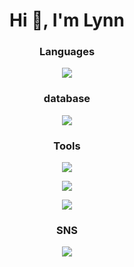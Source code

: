 <h1 align="center">Hi 👋, I'm Lynn</h1>

<!--
**LynnHung1206/LynnHung1206** is a ✨ _special_ ✨ repository because its `README.md` (this file) appears on your GitHub profile.

Here are some ideas to get you started:

- 🔭 I’m currently working on ...
- 🌱 I’m currently learning ...
- 👯 I’m looking to collaborate on ...
- 🤔 I’m looking for help with ...
- 💬 Ask me about ...
- 📫 How to reach me: ...
- 😄 Pronouns: ...
- ⚡ Fun fact: ...
-->
<h3 align="center">Languages</h3>

<p align="center">
  <a href="https://skillicons.dev">
    <img src="https://skillicons.dev/icons?i=java,php,python,md,bash,vim" />
  </a>
</p>

<h3 align="center">database</h3>

<p align="center">
  <a href="https://skillicons.dev">
    <img src="https://skillicons.dev/icons?i=postgresql,mysql,redis" />
  </a>
</p>

<h3 align="center">Tools</h3>

<p align="center">
  <a href="https://skillicons.dev">
    <img src="https://skillicons.dev/icons?i=rabbitmq,kubernetes,docker,ubuntu,postman,linux,vscode,idea,phpstorm,pycharm,notion,sublime&perline=5" />
  </a>
</p>
<p align="center">
  <a href="https://skillicons.dev">
    <img src="https://skillicons.dev/icons?i=spring,hibernate,gradle,laravel,maven" />
  </a>
</p>
<p align="center">
  <a href="https://skillicons.dev">
    <img src="https://skillicons.dev/icons?i=gitlab,git,github" />
  </a>
</p>


<h3 align="center">SNS</h3>

<p align="center">
  <a href="https://skillicons.dev">
    <img src="https://skillicons.dev/icons?i=linkedin,twitter,apple,gmail&perline=13" />
  </a>
</p>
